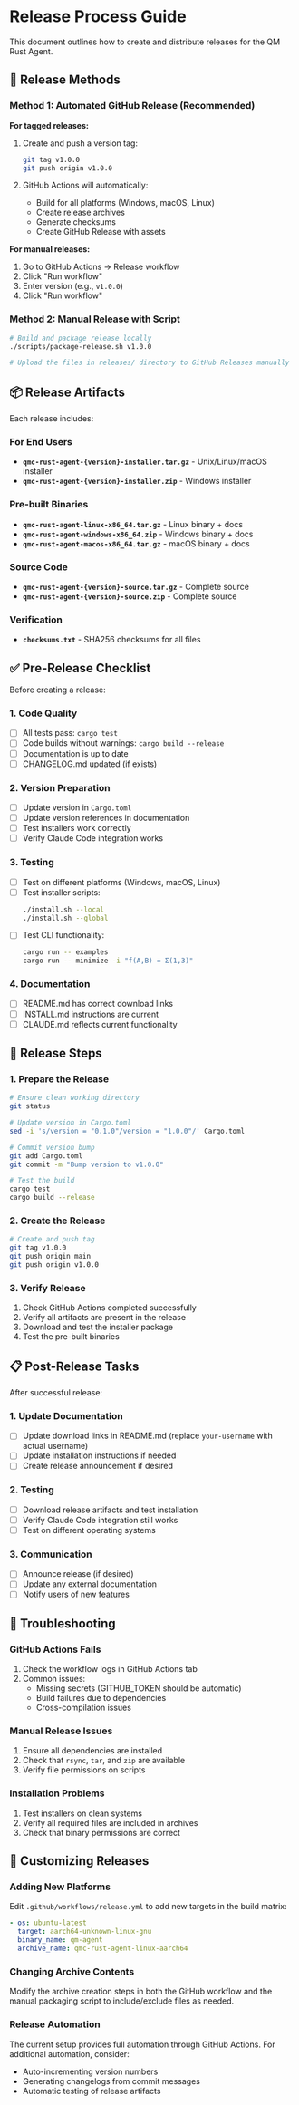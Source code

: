 # Release Process Guide

This document outlines how to create and distribute releases for the QM Rust Agent.

## 🚀 Release Methods

### Method 1: Automated GitHub Release (Recommended)

**For tagged releases:**
1. Create and push a version tag:
   ```bash
   git tag v1.0.0
   git push origin v1.0.0
   ```

2. GitHub Actions will automatically:
   - Build for all platforms (Windows, macOS, Linux)
   - Create release archives
   - Generate checksums
   - Create GitHub Release with assets

**For manual releases:**
1. Go to GitHub Actions → Release workflow
2. Click "Run workflow"
3. Enter version (e.g., `v1.0.0`)
4. Click "Run workflow"

### Method 2: Manual Release with Script

```bash
# Build and package release locally
./scripts/package-release.sh v1.0.0

# Upload the files in releases/ directory to GitHub Releases manually
```

## 📦 Release Artifacts

Each release includes:

### For End Users
- **`qmc-rust-agent-{version}-installer.tar.gz`** - Unix/Linux/macOS installer
- **`qmc-rust-agent-{version}-installer.zip`** - Windows installer

### Pre-built Binaries
- **`qmc-rust-agent-linux-x86_64.tar.gz`** - Linux binary + docs
- **`qmc-rust-agent-windows-x86_64.zip`** - Windows binary + docs
- **`qmc-rust-agent-macos-x86_64.tar.gz`** - macOS binary + docs

### Source Code
- **`qmc-rust-agent-{version}-source.tar.gz`** - Complete source
- **`qmc-rust-agent-{version}-source.zip`** - Complete source

### Verification
- **`checksums.txt`** - SHA256 checksums for all files

## ✅ Pre-Release Checklist

Before creating a release:

### 1. Code Quality
- [ ] All tests pass: `cargo test`
- [ ] Code builds without warnings: `cargo build --release`
- [ ] Documentation is up to date
- [ ] CHANGELOG.md updated (if exists)

### 2. Version Preparation
- [ ] Update version in `Cargo.toml`
- [ ] Update version references in documentation
- [ ] Test installers work correctly
- [ ] Verify Claude Code integration works

### 3. Testing
- [ ] Test on different platforms (Windows, macOS, Linux)
- [ ] Test installer scripts:
  ```bash
  ./install.sh --local
  ./install.sh --global
  ```
- [ ] Test CLI functionality:
  ```bash
  cargo run -- examples
  cargo run -- minimize -i "f(A,B) = Σ(1,3)"
  ```

### 4. Documentation
- [ ] README.md has correct download links
- [ ] INSTALL.md instructions are current
- [ ] CLAUDE.md reflects current functionality

## 🎯 Release Steps

### 1. Prepare the Release
```bash
# Ensure clean working directory
git status

# Update version in Cargo.toml
sed -i 's/version = "0.1.0"/version = "1.0.0"/' Cargo.toml

# Commit version bump
git add Cargo.toml
git commit -m "Bump version to v1.0.0"

# Test the build
cargo test
cargo build --release
```

### 2. Create the Release
```bash
# Create and push tag
git tag v1.0.0
git push origin main
git push origin v1.0.0
```

### 3. Verify Release
1. Check GitHub Actions completed successfully
2. Verify all artifacts are present in the release
3. Download and test the installer package
4. Test the pre-built binaries

## 📋 Post-Release Tasks

After successful release:

### 1. Update Documentation
- [ ] Update download links in README.md (replace `your-username` with actual username)
- [ ] Update installation instructions if needed
- [ ] Create release announcement if desired

### 2. Testing
- [ ] Download release artifacts and test installation
- [ ] Verify Claude Code integration still works
- [ ] Test on different operating systems

### 3. Communication
- [ ] Announce release (if desired)
- [ ] Update any external documentation
- [ ] Notify users of new features

## 🐛 Troubleshooting

### GitHub Actions Fails
1. Check the workflow logs in GitHub Actions tab
2. Common issues:
   - Missing secrets (GITHUB_TOKEN should be automatic)
   - Build failures due to dependencies
   - Cross-compilation issues

### Manual Release Issues
1. Ensure all dependencies are installed
2. Check that `rsync`, `tar`, and `zip` are available
3. Verify file permissions on scripts

### Installation Problems
1. Test installers on clean systems
2. Verify all required files are included in archives
3. Check that binary permissions are correct

## 🔧 Customizing Releases

### Adding New Platforms
Edit `.github/workflows/release.yml` to add new targets in the build matrix:

```yaml
- os: ubuntu-latest
  target: aarch64-unknown-linux-gnu
  binary_name: qm-agent
  archive_name: qmc-rust-agent-linux-aarch64
```

### Changing Archive Contents
Modify the archive creation steps in both the GitHub workflow and the manual packaging script to include/exclude files as needed.

### Release Automation
The current setup provides full automation through GitHub Actions. For additional automation, consider:
- Auto-incrementing version numbers
- Generating changelogs from commit messages
- Automatic testing of release artifacts